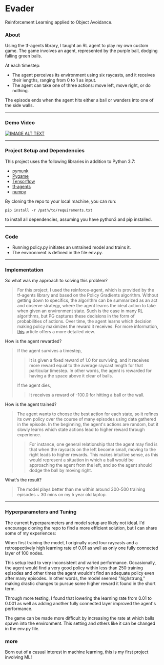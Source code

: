 # Evader
Reinforcement Learning applied to Object Avoidance.

### About


Using the tf-agents library, I taught an RL agent
to play my own custom game. The game involves an agent,
represented by the purple ball, dodging falling green balls.

At each timestep:

- The agent perceives its environment using six raycasts,
and it receives their lengths, ranging from 0 to 1 as input.
- The agent can take one of three actions: move left, move right, or do nothing.

The episode ends when the agent hits either a ball or wanders into
one of the side walls.

---
### Demo Video

[![IMAGE ALT TEXT](http://img.youtube.com/vi/REAGR_nghRY/0.jpg)](http://www.youtube.com/watch?v=REAGR_nghRY "Evader Demo")

---

### Project Setup and Dependencies

This project uses the following libraries in addition to Python 3.7:

- [pymunk](http://www.pymunk.org/en/latest/)
- [Pygame](https://www.pygame.org/wiki/GettingStarted)
- [Tensorflow](https://www.tensorflow.org/)
- [tf-agents](https://www.tensorflow.org/agents)
- [numpy](https://numpy.org/)

By cloning the repo to your local machine, you can run:

    pip install -r /path/to/requirements.txt

to install all dependencies, assuming you have python3 and pip
installed.

------------------------------------------

### Code
- Running policy.py initiates an untrained model and trains it.
- The environment is defined in the file env.py.

---

### Implementation

So what was my approach to solving this problem?
> For this project, I used the reinforce-agent, which is
> provided by the tf-agents library and based on
> the Policy Gradients algorithm. Without getting down to
> specifics, the algorithm can be summarized as an
> act and observe strategy, where the agent learns the ideal action to
> take when given an environment state. Such is the case in many RL
> algorithms, but PG captures these decisions in the form of
> probabilities of actions. Over time, the agent learns which decision
> making policy maximizes the reward it receives. For more information,
> [this](https://towardsdatascience.com/policy-gradients-in-a-nutshell-8b72f9743c5d)
> article offers a more detailed view.

How is the agent rewarded?

> If the agent survives a timestep,
> > It is given a fixed reward of 1.0 for surviving,
> > and it receives more reward equal to the average raycast length for
> > that particular timestep. In other words, the agent is rewarded
> > for having a the space above it clear of balls.
>
> If the agent dies,
> > It receives a reward of -100.0 for hitting a ball or the wall.

How is the agent trained?
> The agent wants to choose the best action for each state, so it
> refines its own policy over the course of many episodes using data
> gathered in the episode. In the
> beginning, the agent's actions are
> random, but it slowly learns which state actions lead to higher reward
> through experience.
>
> > For instance, one general relationship that the agent may find is
> > that when the raycasts on the left become small, moving to the right
> > leads to higher rewards. This makes intuitive sense, as this would
> > represent a situation in which a ball would be approaching the agent
> > from the left, and so the agent should dodge the ball by moving
> > right.

What's the result?
> The model plays better than me within around
> 300-500 training episodes ~ 30 mins on my 5 year old laptop.
---

### Hyperparameters and Tuning

The current hyperparameters and model setup are likely not ideal.
I'd encourage cloning the repo to find a more efficient solution,
but I can share some of my experiences:

When first training the model, I originally used four raycasts
and a retrospectively high learning rate of 0.01 as well as
only one fully connected layer of 100 nodes.

This setup lead to very inconsistent and varied performance.
Occasionally, the agent would find a very good policy within
less than 250 training episodes and other times the
agent wouldn't find an adequate policy even after many episodes.
In other words, the model seemed "highstrung," making drastic
changes to pursue some higher reward it found in the short term.

Through more testing, I found that lowering the learning rate from
0.01 to 0.001 as well as adding another fully connected layer improved
the agent's performance.

The game can be made more difficult by increasing the rate at which
balls spawn into the environment. This setting and others like it can
be changed in the env.py file.

### more
Born out of a casual interest in machine learning, this is my
first project involving ML!
